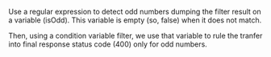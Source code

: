 Use a regular expression to detect odd numbers dumping the filter result on a variable (isOdd). This variable is empty (so, false) when it does not match.

Then, using a condition variable filter, we use that variable to rule the tranfer into final response status code (400) only for odd numbers.
